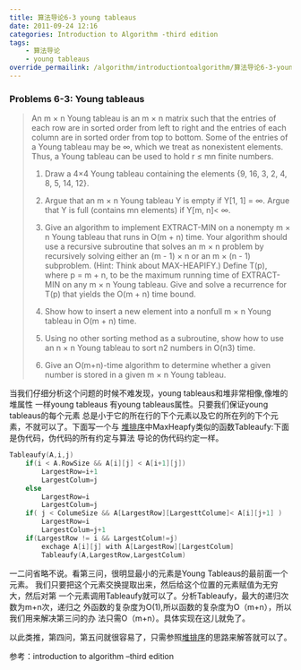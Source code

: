 ```yaml
---
title: 算法导论6-3 young tableaus
date: 2011-09-24 12:16
categories: Introduction to Algorithm -third edition
tags:
    - 算法导论
    - young tableaus
override_permailink: /algorithm/introductiontoalgorithm/算法导论6-3-young-tableaus
---
```


### Problems 6-3: Young tableaus

> An m × n Young tableau is an m × n matrix such that the entries of
> each row are in sorted order from left to right and the entries of
> each column are in sorted order from top to bottom. Some of the
> entries of a Young tableau may be ∞, which we treat as nonexistent
> elements. Thus, a Young tableau can be used to hold r ≤ mn finite
> numbers.
>
> 1.    Draw a 4×4 Young tableau containing the elements {9, 16, 3, 2,
> 4, 8, 5, 14, 12}.
>
> 2.    Argue that an m × n Young tableau Y is empty if Y[1, 1] = ∞. 
> Argue that Y is full (contains mn elements) if Y[m, n]< ∞.
>
> 3.    Give an algorithm to implement EXTRACT-MIN on a nonempty m × n
> Young tableau that runs in O(m + n) time. Your algorithm should use a
> recursive subroutine that solves an m × n problem by recursively
> solving either an (m - 1) × n or an m × (n - 1) subproblem. (Hint:
> Think about MAX-HEAPIFY.) Define T(p), where p = m + n, to be the
> maximum running time of EXTRACT-MIN on any m × n Young tableau. Give
> and solve a recurrence for T(p) that yields the O(m + n) time bound.
>
> 4.    Show how to insert a new element into a nonfull m × n Young
> tableau in O(m + n) time.
>
> 5.    Using no other sorting method as a subroutine, show how to use an
> n × n Young tableau to sort n2 numbers in O(n3) time.
>
> 6.    Give an O(m+n)-time algorithm to determine whether a given number
> is stored in a given m × n Young tableau.

当我们仔细分析这个问题的时候不难发现，young tableaus和堆非常相像,像堆的堆属性
一样young tableaus 有young tableaus属性。只要我们保证young tableaus的每个元素
总是小于它的所在行的下个元素以及它的所在列的下个元素，不就可以了。下面写一个与
[堆排序][]中MaxHeapfy类似的函数Tableaufy:下面是伪代码，伪代码的所有约定与算法
导论的伪代码约定一样。

```c
Tableaufy(A,i,j)
    if(i < A.RowSize && A[i][j] < A[i+1][j])
        LargestRow=i+1
        LargestColum=j
    else
        LargestRow=i
        LargestColum=j
    if( j < ColumeSize && A[LargestRow][LargesttColume]< A[i][j+1] )
        LargestRow=i
        LargestColum=j+1
    if(LargestRow != i && LargestColum!=j)
        exchage A[i][j] with A[LargestRow][LargestColum]
        Tableaufy(A,LargestRow,LargestColum)
```

一二问省略不说。看第三问，很明显最小的元素是Young Tableaus的最前面一个元素。
我们只要把这个元素交换提取出来，然后给这个位置的元素赋值为无穷大，然后对第
一个元素调用Tableaufy就可以了。分析Tableaufy，最大的递归次数为m+n次，递归之
外函数的复杂度为O(1),所以函数的复杂度为O（m+n），所以我们用来解决第三问的办
法只需O（m+n）。具体实现在这儿就免了。

以此类推，第四问，第五问就很容易了，只需参照[堆排序][]的思路来解答就可以了。

参考：introduction to algorithm –third edition

[堆排序]: http://www.roading.org/algorithm/introductiontoalgorithm/%E5%A0%86%E6%8E%92%E5%BA%8F.html
